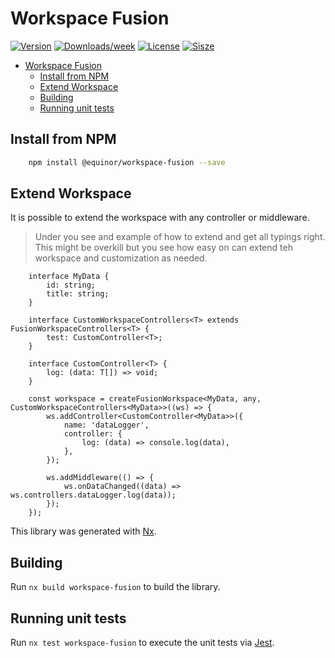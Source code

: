 # Workspace Fusion


[![Version](https://img.shields.io/npm/v/@equinor/workspace-fusion.svg)](https://npmjs.org/package/@equinor/workspace-core)
[![Downloads/week](https://img.shields.io/npm/dw/@equinor/workspace-fusion.svg)](https://npmjs.org/package/@equinor/workspace-core)
[![License](https://img.shields.io/npm/l/@equinor/workspace-fusion.svg)](https://github.com/equinor/fusion-workspace/blob/master/package.json)
[![Sisze](https://img.shields.io/bundlephobia/min/@equinor/workspace-fusion)](https://npmjs.org/package/@equinor/workspace-core)


- [Workspace Fusion](#workspace-fusion)
  - [Install from NPM](#install-from-npm)
  - [Extend Workspace](#extend-workspace)
  - [Building](#building)
  - [Running unit tests](#running-unit-tests)


## Install from NPM

```sh
    npm install @equinor/workspace-fusion --save
```

## Extend Workspace

It is possible to extend the workspace with any controller or middleware.

> Under you see and example of how to extend and get all typings right. This might be overkill but you see
> how easy on can extend teh workspace and customization as needed.

```TS
    interface MyData {
        id: string;
        title: string;
    }
    
    interface CustomWorkspaceControllers<T> extends FusionWorkspaceControllers<T> {
        test: CustomController<T>;
    }

    interface CustomController<T> {
        log: (data: T[]) => void;
    }

    const workspace = createFusionWorkspace<MyData, any, CustomWorkspaceControllers<MyData>>((ws) => {
        ws.addController<CustomController<MyData>>({
            name: 'dataLogger',
            controller: {
                log: (data) => console.log(data),
            },
        });

        ws.addMiddleware(() => {
            ws.onDataChanged((data) => ws.controllers.dataLogger.log(data));
        });
    });

```



This library was generated with [Nx](https://nx.dev).

## Building

Run `nx build workspace-fusion` to build the library.

## Running unit tests

Run `nx test workspace-fusion` to execute the unit tests via [Jest](https://jestjs.io).
